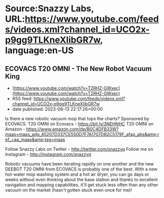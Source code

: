 # Source:Snazzy Labs, URL:https://www.youtube.com/feeds/videos.xml?channel_id=UCO2x-p9gg9TLKneXlibGR7w, language:en-US

## ECOVACS T20 OMNI - The New Robot Vacuum King
 - [https://www.youtube.com/watch?v=T2RHZ-GWxec](https://www.youtube.com/watch?v=T2RHZ-GWxec)
 - RSS feed: https://www.youtube.com/feeds/videos.xml?channel_id=UCO2x-p9gg9TLKneXlibGR7w
 - date published: 2023-06-13 22:17:26+00:00

Is there a new robotic vacuum mop that tops the charts? Sponsored by ECOVACS.
T20 OMNI on Ecovacs - https://bit.ly/3NEHNHC
T20 OMNI on Amazon - https://www.amazon.com/dp/B0C4DFB33W?maas=maas_adg_45207D337CE550D7F7A1707DB2C5179F_afap_abs&amp;ref_=aa_maas&amp;tag=maas

Follow Snazzy Labs on Twitter - http://twitter.com/snazzyq
Follow me on Instagram - http://instagram.com/snazzyq

Robotic vacuums have been iterating rapidly on one another and the new DEEBOT T20 OMNI from ECOVACS is probably one of the best. With a new hot-water mop washing system and a hot air dryer, you can go days or weeks without even thinking about the base station and thanks to excellent navigation and mapping capabilities, it'll get stuck less often than any other vacuum on the market (hasn't gotten stuck even once for me)!

